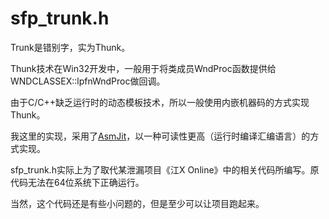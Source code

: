 sfp_trunk.h
===

Trunk是错别字，实为Thunk。

Thunk技术在Win32开发中，一般用于将类成员WndProc函数提供给WNDCLASSEX::lpfnWndProc做回调。

由于C/C++缺乏运行时的动态模板技术，所以一般使用内嵌机器码的方式实现Thunk。

我这里的实现，采用了[AsmJit](https://github.com/asmjit/asmjit)，以一种可读性更高（运行时编译汇编语言）的方式实现。

sfp_trunk.h实际上为了取代某泄漏项目《江X Online》中的相关代码所编写。原代码无法在64位系统下正确运行。

当然，这个代码还是有些小问题的，但是至少可以让项目跑起来。
